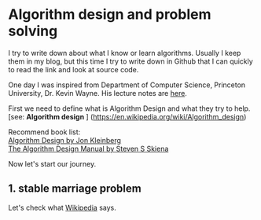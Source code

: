 # Algorithm design and problem solving

I try to write down about what I know or learn algorithms. Usually I keep them in my blog, but this time I try to write down in Github that
I can quickly to read the link and look at source code.

One day I was inspired from Department of Computer Science, Princeton University, Dr. Kevin Wayne. His lecture notes are [here](http://www.cs.princeton.edu/~wayne/kleinberg-tardos/).

First we need to define what is Algorithm Design and what they try to help. [see: **Algorithm design** ] (https://en.wikipedia.org/wiki/Algorithm_design)

>
Recommend book list:  
[Algorithm Design by Jon Kleinberg ](http://www.amazon.com/Algorithm-Design-Jon-Kleinberg/dp/0321295358)  
[The Algorithm Design Manual by Steven S Skiena  ](http://www.amazon.com/Algorithm-Design-Manual-Steven-Skiena/dp/1848000693/ref=sr_1_1?s=books&ie=UTF8&qid=1457570078&sr=1-1&keywords=algorithm+design+manual)

Now let's start our journey.
## 1. stable marriage problem
Let's check what [Wikipedia](https://en.wikipedia.org/wiki/Stable_marriage_problem) says.
